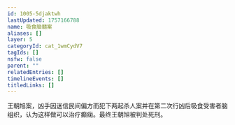 ```yaml
---
id: 1005-5djaktwh
lastUpdated: 1757166788
name: 吸食脑髓案
aliases: []
layer: 5
categoryId: cat_1wmCydV7
tagIds: []
nsfw: false
parent: ""
relatedEntries: []
timelineEvents: []
titledLinks: []
---
```


王朝旭案，凶手因迷信民间偏方而犯下两起杀人案并在第二次行凶后吸食受害者脑组织，认为这样做可以治疗癫痫。最终王朝旭被判处死刑。